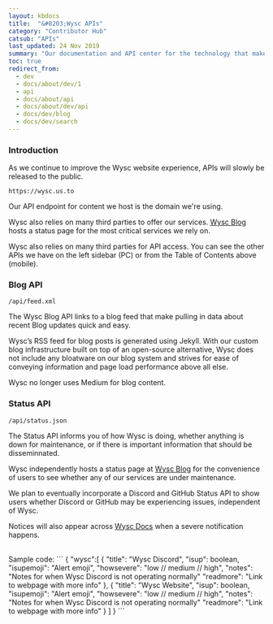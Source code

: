 ```yaml
---
layout: kbdocs
title:  "&#8203;Wysc APIs"
category: "Contributor Hub"
catsub: "APIs"
last_updated: 24 Nov 2019
summary: "Our documentation and API center for the technology that makes Wysc possible. Integrate Wysc into your product!"
toc: true
redirect_from:
  - dev
  - docs/about/dev/1
  - api
  - docs/about/api
  - docs/about/dev/api
  - docs/dev/blog
  - docs/dev/search
---
```


### Introduction

As we continue to improve the Wysc website experience, APIs will slowly be released to the public.

```
https://wysc.us.to
```

Our API endpoint for content we host is the domain we're using.

Wysc also relies on many third parties to offer our services. [Wysc Blog](/blog) hosts a status page for the most critical services we rely on.

Wysc also relies on many third parties for API access. You can see the other APIs we have on the left sidebar (PC) or from the Table of Contents above (mobile).


### Blog API

```
/api/feed.xml
```

The Wysc Blog API links to a blog feed that make pulling in data about recent Blog updates quick and easy.

Wysc’s RSS feed for blog posts is generated using Jekyll. With our custom blog infrastructure built on top of an open-source alternative, Wysc does not include any bloatware on our blog system and strives for ease of conveying information and page load performance above all else.

Wysc no longer uses Medium for blog content.


### Status API

```
/api/status.json
```

The Status API informs you of how Wysc is doing, whether anything is down for maintenance, or if there is important information that should be disseminnated.

Wysc independently hosts a status page at [Wysc Blog](/blog) for the convenience of users to see whether any of our services are under maintenance.

We plan to eventually incorporate a Discord and GitHub Status API to show users whether Discord or GitHub may be experiencing issues, independent of Wysc.

Notices will also appear across [Wysc Docs](/docs) when a severe notification happens.

<br>
Sample code:
```
{
  "wysc":[
    {
      "title": "Wysc Discord",
      "isup": boolean,
      "isupemoji": "Alert emoji",
      "howsevere": "low // medium // high",
      "notes": "Notes for when Wysc Discord is not operating normally"
      "readmore": "Link to webpage with more info"
    },
    {
      "title": "Wysc Website",
      "isup": boolean,
      "isupemoji": "Alert emoji",
      "howsevere": "low // medium // high",
      "notes": "Notes for when Wysc Discord is not operating normally"
      "readmore": "Link to webpage with more info"
    }
  ]
}
```
